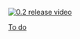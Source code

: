[![0.2 release video](https://img.youtube.com/vi/RfTnCNTzEq8/0.jpg)](https://www.youtube.com/watch?v=RfTnCNTzEq8)

[To do](./TODO.md)
